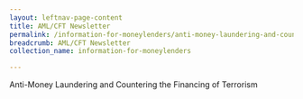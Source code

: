 ```yaml
---
layout: leftnav-page-content
title: AML/CFT Newsletter
permalink: /information-for-moneylenders/anti-money-laundering-and-countering-the-financing-of-terrorism/
breadcrumb: AML/CFT Newsletter
collection_name: information-for-moneylenders

---
```


Anti-Money Laundering and Countering the Financing of Terrorism
